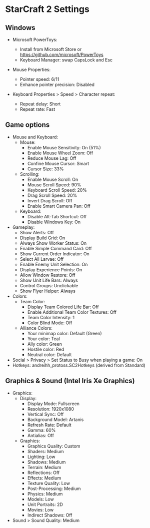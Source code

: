 # StarCraft 2 Settings

## Windows

- Microsoft PowerToys:
  - Install from Microsoft Store or https://github.com/microsoft/PowerToys
  - Keyboard Manager: swap CapsLock and Esc

- Mouse Properties:
  - Pointer speed: 6/11
  - Enhance pointer precision: Disabled

- Keyboard Properties > Speed > Character repeat:
  - Repeat delay: Short
  - Repeat rate: Fast

## Game options

- Mouse and Keyboard:
  - Mouse:
    - Enable Mouse Sensitivity: On (51%)
    - Enable Mouse Wheel Zoom: Off
    - Reduce Mouse Lag: Off
    - Confine Mouse Cursor: Smart
    - Cursor Size: 33%
  - Scrolling:
    - Enable Mouse Scroll: On
    - Mouse Scroll Speed: 90%
    - Keyboard Scroll Speed: 20%
    - Drag Scroll Speed: 20%
    - Invert Drag Scroll: Off
    - Enable Smart Camera Pan: Off
  - Keyboard:
    - Disable Alt-Tab Shortcut: Off
    - Disable Windows Key: On
- Gameplay:
  - Show Alerts: Off
  - Display Build Grid: On
  - Always Show Worker Status: On
  - Enable Simple Command Card: Off
  - Show Current Order Indicator: On
  - Select All Larvae: Off
  - Enable Enemy Unit Selection: On
  - Display Experience Points: On
  - Allow Window Restore: Off
  - Show Unit Life Bars: Always
  - Control Groups: Unclickable
  - Show Flyer Helper: Always
- Colors:
  - Team Color:
    - Display Team Colored Life Bar: Off
    - Enable Additional Team Color Textures: Off
    - Team Color Intensity: 1
    - Color Blind Mode: Off
  - Alliance Colors:
    - Your minimap color: Default (Green)
    - Your color: Teal
    - Ally color: Green
    - Hostile color: Red
    - Neutral color: Default
- Social > Privacy > Set Status to Busy when playing a game: On
- Hotkeys: andreihh_protoss.SC2Hotkeys (derived from Standard)

## Graphics & Sound (Intel Iris Xe Graphics)

- Graphics:
  - Display:
    - Display Mode: Fullscreen
    - Resolution: 1920x1080
    - Vertical Sync: Off
    - Background Model: Artanis
    - Refresh Rate: Default
    - Gamma: 60%
    - Antialias: Off
  - Graphics:
    - Graphics Quality: Custom
    - Shaders: Medium
    - Lighting: Low
    - Shadows: Medium
    - Terrain: Medium
    - Reflections: Off
    - Effects: Medium
    - Texture Quality: Low
    - Post-Processing: Medium
    - Physics: Medium
    - Models: Low
    - Unit Portraits: 2D
    - Movies: Low
    - Indirect Shadows: Off
- Sound > Sound Quality: Medium
